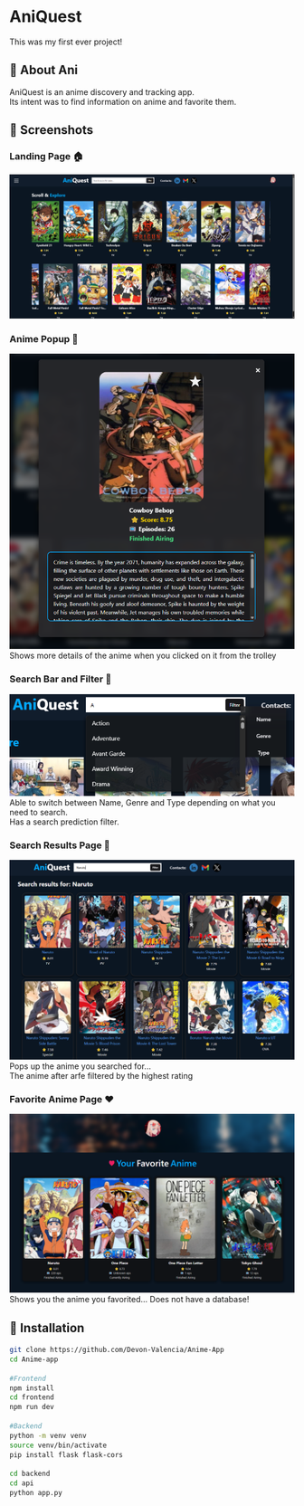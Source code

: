 # AniQuest
This was my first ever project!

## 📖 About Ani

AniQuest is an anime discovery and tracking app. <br>
Its intent was to find information on anime and favorite them.


## 📸 Screenshots
### Landing Page 🏠
![Screenshot 1](./frontend/public/landingpage.png)

### Anime Popup 💬
![Screenshot 2](./frontend/public/animeclickpopup.png)
Shows more details of the anime when you clicked on it from the trolley 
### Search Bar and Filter 🔎

![Screenshot 3](./frontend/public/searchbarquery.png)
Able to switch between Name, Genre and Type depending on what you need to 
search. <br> Has a search prediction filter.

### Search Results Page 📝
![Screenshot 3](./frontend/public/resultpage.png)
Pops up the anime you searched for... <br> 
The anime after arfe filtered by the highest rating
### Favorite Anime Page ❤️
![Screenshot 4](./frontend/public/FavoritePage.png)
Shows you the anime you favorited... Does not have a database!
## 🔧 Installation

```bash
git clone https://github.com/Devon-Valencia/Anime-App
cd Anime-app

#Frontend
npm install
cd frontend
npm run dev

#Backend
python -m venv venv
source venv/bin/activate      
pip install flask flask-cors

cd backend
cd api
python app.py